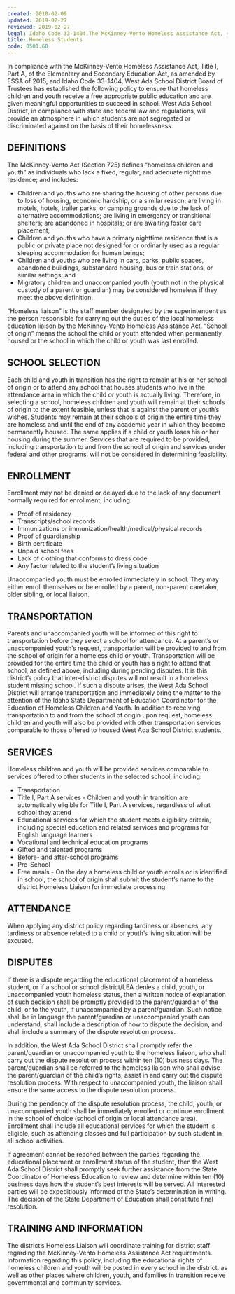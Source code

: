 ```yaml
---
created: 2010-02-09
updated: 2019-02-27
reviewed: 2019-02-27
legal: Idaho Code 33-1404,The McKinney-Vento Homeless Assistance Act, 42 U.S.C. §§11431 – 11436,Title I, Part A, of the Elementary and Secondary Education Act, 20 U.S.C. §§6311 – 6315,The Individuals with Disabilities Education Act, 20 U.S.C. §§1400 et. seq.,Child Nutrition and WIC Reauthorization Act of 2004, 42 U.S.C. §§1751 et. seq.,June 5, 1992 Policy of the Administration for Children and Families of the U.S. Department of Health and,Human Services.,
title: Homeless Students
code: 0501.60
---
```



In compliance with the McKinney-Vento Homeless Assistance Act, Title I, Part A, of the Elementary and Secondary Education Act, as amended by ESSA of 2015, and Idaho Code 33-1404, West Ada School District Board of Trustees has established the following policy to ensure that homeless children and youth receive a free appropriate public education and are given meaningful opportunities to succeed in school. West Ada School District, in compliance with state and federal law and regulations, will provide an atmosphere in which students are not segregated or discriminated against on the basis of their homelessness.

## DEFINITIONS

The McKinney-Vento Act (Section 725) defines “homeless children and youth” as individuals who lack a fixed, regular, and adequate nighttime residence; and includes:


- Children and youths who are sharing the housing of other persons due to loss of housing, economic hardship, or a similar reason; are living in motels, hotels, trailer parks, or camping grounds due to the lack of alternative accommodations; are living in emergency or transitional shelters; are abandoned in hospitals; or are awaiting foster care placement;
- Children and youths who have a primary nighttime residence that is a public or private place not designed for or ordinarily used as a regular sleeping accommodation for human beings;
- Children and youths who are living in cars, parks, public spaces, abandoned buildings, substandard housing, bus or train stations, or similar settings; and
- Migratory children and unaccompanied youth (youth not in the physical custody of a parent or guardian) may be considered homeless if they meet the above definition.

“Homeless liaison” is the staff member designated by the superintendent as the person responsible for carrying out the duties of the local homeless education liaison by the McKinney-Vento Homeless Assistance Act.
“School of origin” means the school the child or youth attended when permanently housed or the school in which the child or youth was last enrolled.

## SCHOOL SELECTION

Each child and youth in transition has the right to remain at his or her school of origin or to attend any school that houses students who live in the attendance area in which the child or youth is actually living. Therefore, in selecting a school, homeless children and youth will remain at their schools of origin to the extent feasible, unless that is against the parent or youth’s wishes. Students may remain at their schools of origin the entire time they are homeless and until the end of any academic year in which they become permanently housed. The same applies if a child or youth loses his or her housing during the summer. Services that are required to be provided, including transportation to and from the school of origin and services under federal and other programs, will not be considered in determining feasibility.

## ENROLLMENT

Enrollment may not be denied or delayed due to the lack of any document normally required for enrollment, including:

- Proof of residency
- Transcripts/school records
- Immunizations or immunization/health/medical/physical records
- Proof of guardianship
- Birth certificate
- Unpaid school fees
- Lack of clothing that conforms to dress code
- Any factor related to the student’s living situation

Unaccompanied youth must be enrolled immediately in school. They may either enroll themselves or be enrolled by a parent, non-parent caretaker, older sibling, or local liaison.

## TRANSPORTATION

Parents and unaccompanied youth will be informed of this right to transportation before they select a school for attendance. At a parent’s or unaccompanied youth’s request, transportation will be provided to and from the school of origin for a homeless child or youth. Transportation will be provided for the entire time the child or youth has a right to attend that school, as defined above, including during pending disputes. It is this district’s policy that inter-district disputes will not result in a homeless student missing school. If such a dispute arises, the West Ada School District will arrange transportation and immediately bring the matter to the attention of the Idaho State Department of Education Coordinator for the Education of Homeless Children and Youth. In addition to receiving transportation to and from the school of origin upon request, homeless children and youth will also be provided with other transportation services comparable to those offered to housed West Ada School District students.

## SERVICES

Homeless children and youth will be provided services comparable to services offered to other students in the selected school, including:

- Transportation
- Title I, Part A services - Children and youth in transition are automatically eligible for Title I, Part A services, regardless of what school they attend
- Educational services for which the student meets eligibility criteria, including special education and related services and programs for English language learners
- Vocational and technical education programs
- Gifted and talented programs
- Before- and after-school programs
- Pre-School
- Free meals - On the day a homeless child or youth enrolls or is identified in school, the school of origin shall submit the student’s name to the district Homeless Liaison for immediate processing.

## ATTENDANCE

When applying any district policy regarding tardiness or absences, any tardiness or absence related to a child or youth’s living situation will be excused.

## DISPUTES

If there is a dispute regarding the educational placement of a homeless student, or if a school or school district/LEA denies a child, youth, or unaccompanied youth homeless status, then a written notice of explanation of such decision shall be promptly provided to the parent/guardian of the child, or to the youth, if unaccompanied by a parent/guardian. Such notice shall be in language the parent/guardian or unaccompanied youth can understand, shall include a description of how to dispute the decision, and shall include a summary of the dispute resolution process.

In addition, the West Ada School District shall promptly refer the parent/guardian or unaccompanied youth to the homeless liaison, who shall carry out the dispute resolution process within ten (10) business days. The parent/guardian shall be referred to the homeless liaison who shall advise the parent/guardian of the child’s rights, assist in and carry out the dispute resolution process. With respect to unaccompanied youth, the liaison shall ensure the same access to the dispute resolution process.

During the pendency of the dispute resolution process, the child, youth, or unaccompanied youth shall be immediately enrolled or continue enrollment in the school of choice (school of origin or local attendance area). Enrollment shall include all educational services for which the student is eligible, such as attending classes and full participation by such student in all school activities.

If agreement cannot be reached between the parties regarding the educational placement or enrollment status of the student, then the West Ada School District shall promptly seek further assistance from the State Coordinator of Homeless Education to review and determine within ten (10) business days how the student’s best interests will be served. All interested parties will be expeditiously informed of the State’s determination in writing. The decision of the State Department of Education shall constitute final resolution.

## TRAINING AND INFORMATION

The district’s Homeless Liaison will coordinate training for district staff regarding the McKinney-Vento Homeless Assistance Act requirements. Information regarding this policy, including the educational rights of homeless children and youth will be posted in every school in the district, as well as other places where children, youth, and families in transition receive governmental and community services.


